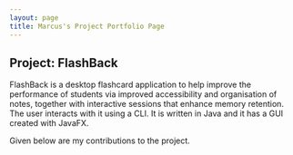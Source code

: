 ```yaml
---
layout: page
title: Marcus's Project Portfolio Page
---
```


## Project: FlashBack

FlashBack is a desktop flashcard application to help improve the performance of students via improved accessibility and organisation of notes, together with interactive sessions that enhance memory retention. The user interacts with it using a CLI. It is written in Java and it has a GUI created with JavaFX.

Given below are my contributions to the project.
